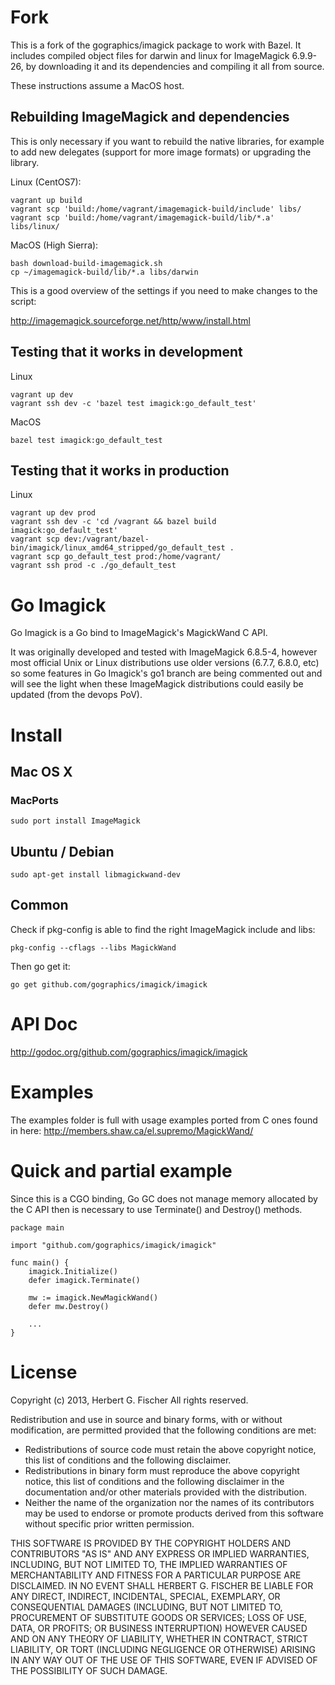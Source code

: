 # Fork

This is a fork of the gographics/imagick package to work with Bazel. It includes
compiled object files for darwin and linux for ImageMagick 6.9.9-26, by
downloading it and its dependencies and compiling it all from source.

These instructions assume a MacOS host.

## Rebuilding ImageMagick and dependencies

This is only necessary if you want to rebuild the native libraries, for example
to add new delegates (support for more image formats) or upgrading the library.

Linux (CentOS7):

```
vagrant up build
vagrant scp 'build:/home/vagrant/imagemagick-build/include' libs/
vagrant scp 'build:/home/vagrant/imagemagick-build/lib/*.a' libs/linux/
```

MacOS (High Sierra):

```
bash download-build-imagemagick.sh
cp ~/imagemagick-build/lib/*.a libs/darwin
```


This is a good overview of the settings if you need to make changes to the
script:

http://imagemagick.sourceforge.net/http/www/install.html

## Testing that it works in development

Linux

```
vagrant up dev
vagrant ssh dev -c 'bazel test imagick:go_default_test'
```

MacOS

```
bazel test imagick:go_default_test
```

## Testing that it works in production

Linux

```
vagrant up dev prod
vagrant ssh dev -c 'cd /vagrant && bazel build imagick:go_default_test'
vagrant scp dev:/vagrant/bazel-bin/imagick/linux_amd64_stripped/go_default_test .
vagrant scp go_default_test prod:/home/vagrant/
vagrant ssh prod -c ./go_default_test
```


# Go Imagick

Go Imagick is a Go bind to ImageMagick's MagickWand C API.

It was originally developed and tested with ImageMagick 6.8.5-4, however most official Unix or Linux distributions use older
versions (6.7.7, 6.8.0, etc) so some features in Go Imagick's go1 branch are being commented out and will see the light when
these ImageMagick distributions could easily be updated (from the devops PoV).

# Install

## Mac OS X

### MacPorts

```
sudo port install ImageMagick
```

## Ubuntu / Debian

```
sudo apt-get install libmagickwand-dev
```

## Common

Check if pkg-config is able to find the right ImageMagick include and libs:

```
pkg-config --cflags --libs MagickWand
```

Then go get it:

```
go get github.com/gographics/imagick/imagick
```

# API Doc

http://godoc.org/github.com/gographics/imagick/imagick

# Examples

The examples folder is full with usage examples ported from C ones found in here: http://members.shaw.ca/el.supremo/MagickWand/

# Quick and partial example

Since this is a CGO binding, Go GC does not manage memory allocated by the C API then is necessary to use Terminate() and Destroy() methods.

```
package main

import "github.com/gographics/imagick/imagick"

func main() {
	imagick.Initialize()
	defer imagick.Terminate()

	mw := imagick.NewMagickWand()
	defer mw.Destroy()

	...
}
```

# License

Copyright (c) 2013, Herbert G. Fischer
All rights reserved.

Redistribution and use in source and binary forms, with or without
modification, are permitted provided that the following conditions are met:

 * Redistributions of source code must retain the above copyright
   notice, this list of conditions and the following disclaimer.
 * Redistributions in binary form must reproduce the above copyright
   notice, this list of conditions and the following disclaimer in the
   documentation and/or other materials provided with the distribution.
 * Neither the name of the organization nor the
   names of its contributors may be used to endorse or promote products
   derived from this software without specific prior written permission.

THIS SOFTWARE IS PROVIDED BY THE COPYRIGHT HOLDERS AND CONTRIBUTORS "AS IS" AND
ANY EXPRESS OR IMPLIED WARRANTIES, INCLUDING, BUT NOT LIMITED TO, THE IMPLIED
WARRANTIES OF MERCHANTABILITY AND FITNESS FOR A PARTICULAR PURPOSE ARE
DISCLAIMED. IN NO EVENT SHALL HERBERT G. FISCHER BE LIABLE FOR ANY
DIRECT, INDIRECT, INCIDENTAL, SPECIAL, EXEMPLARY, OR CONSEQUENTIAL DAMAGES
(INCLUDING, BUT NOT LIMITED TO, PROCUREMENT OF SUBSTITUTE GOODS OR SERVICES;
LOSS OF USE, DATA, OR PROFITS; OR BUSINESS INTERRUPTION) HOWEVER CAUSED AND
ON ANY THEORY OF LIABILITY, WHETHER IN CONTRACT, STRICT LIABILITY, OR TORT
(INCLUDING NEGLIGENCE OR OTHERWISE) ARISING IN ANY WAY OUT OF THE USE OF THIS
SOFTWARE, EVEN IF ADVISED OF THE POSSIBILITY OF SUCH DAMAGE.
